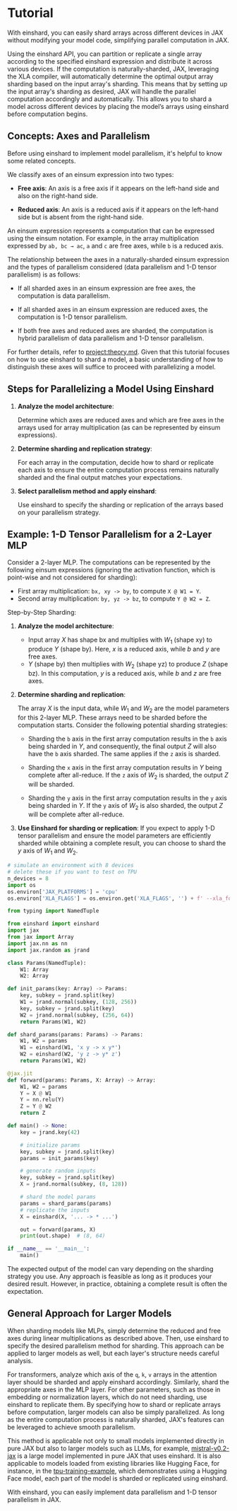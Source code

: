 # Tutorial

With einshard, you can easily shard arrays across different devices in JAX without modifying your model code, simplifying parallel computation in JAX.

Using the einshard API, you can partition or replicate a single array according to the specified einshard expression and distribute it across various devices. If the computation is naturally-sharded, JAX, leveraging the XLA compiler, will automatically determine the optimal output array sharding based on the input array's sharding. This means that by setting up the input array's sharding as desired, JAX will handle the parallel computation accordingly and automatically. This allows you to shard a model across different devices by placing the model’s arrays using einshard before computation begins.

## Concepts: Axes and Parallelism

Before using einshard to implement model parallelism, it's helpful to know some related concepts.

We classify axes of an einsum expression into two types: 

* **Free axis**: An axis is a free axis if it appears on the left-hand side and also on the right-hand side.

* **Reduced axis**: An axis is a reduced axis if it appears on the left-hand side but is absent from the right-hand side.

An einsum expression represents a computation that can be expressed using the einsum notation. For example, in the array multiplication expressed by `ab, bc → ac`, `a` and `c` are free axes, while `b` is a reduced axis.

The relationship between the axes in a naturally-sharded einsum expression and the types of parallelism considered (data parallelism and 1-D tensor parallelism) is as follows:

* If all sharded axes in an einsum expression are free axes, the computation is data parallelism.

* If all sharded axes in an einsum expression are reduced axes, the computation is 1-D tensor parallelism.

* If both free axes and reduced axes are sharded, the computation is hybrid parallelism of data parallelism and 1-D tensor parallelism.

For further details, refer to <project:theory.md>. Given that this tutorial focuses on how to use einshard to shard a model, a basic understanding of how to distinguish these axes will suffice to proceed with parallelizing a model.

## Steps for Parallelizing a Model Using Einshard

1. **Analyze the model architecture**:

   Determine which axes are reduced axes and which are free axes in the arrays used for array multiplication (as can be represented by einsum expressions).

2. **Determine sharding and replication strategy**:

   For each array in the computation, decide how to shard or replicate each axis to ensure the entire computation process remains naturally sharded and the final output matches your expectations.

3. **Select parallelism method and apply einshard**:

   Use einshard to specify the sharding or replication of the arrays based on your parallelism strategy.

## Example: 1-D Tensor Parallelism for a 2-Layer MLP

Consider a 2-layer MLP. The computations can be represented by the following einsum expressions (ignoring the activation function, which is point-wise and not considered for sharding):

* First array multiplication: `bx, xy -> by`, to compute `X @ W1 = Y`.
* Second array multiplication: `by, yz -> bz`, to compute `Y @ W2 = Z`.

Step-by-Step Sharding:

1. **Analyze the model architecture**:
   - Input array $X$ has shape bx and multiplies with $W_1$ (shape xy) to produce $Y$ (shape by). Here, $x$ is a reduced axis, while $b$ and $y$ are free axes.
   - $Y$ (shape by) then multiplies with $W_2$ (shape yz) to produce $Z$ (shape bz). In this computation, $y$ is a reduced axis, while $b$ and $z$ are free axes.

2. **Determine sharding and replication**:

   The array $X$ is the input data, while $W_1$ and $W_2$ are the model parameters for this 2-layer MLP. These arrays need to be sharded before the computation starts. Consider the following potential sharding strategies:

   * Sharding the `b` axis in the first array computation results in the `b` axis being sharded in $Y$, and consequently, the final output $Z$ will also have the `b` axis sharded. The same applies if the `z` axis is sharded.

   * Sharding the `x` axis in the first array computation results in $Y$ being complete after all-reduce. If the `z` axis of $W_2$ is sharded, the output $Z$ will be sharded.

   * Sharding the `y` axis in the first array computation results in the `y` axis being sharded in $Y$. If the `y` axis of $W_2$ is also sharded, the output $Z$ will be complete after all-reduce.

3. **Use Einshard for sharding or replication**:
   If you expect to apply 1-D tensor parallelism and ensure the model parameters are efficiently sharded while obtaining a complete result, you can choose to shard the $y$ axis of $W_1$ and $W_2$.

```python
# simulate an environment with 8 devices
# delete these if you want to test on TPU
n_devices = 8
import os
os.environ['JAX_PLATFORMS'] = 'cpu'
os.environ['XLA_FLAGS'] = os.environ.get('XLA_FLAGS', '') + f' --xla_force_host_platform_device_count={n_devices}'

from typing import NamedTuple

from einshard import einshard
import jax
from jax import Array
import jax.nn as nn
import jax.random as jrand

class Params(NamedTuple):
    W1: Array
    W2: Array

def init_params(key: Array) -> Params:
    key, subkey = jrand.split(key)
    W1 = jrand.normal(subkey, (128, 256))
    key, subkey = jrand.split(key)
    W2 = jrand.normal(subkey, (256, 64))
    return Params(W1, W2)

def shard_params(params: Params) -> Params:
    W1, W2 = params
    W1 = einshard(W1, 'x y -> x y*')
    W2 = einshard(W2, 'y z -> y* z')
    return Params(W1, W2)

@jax.jit
def forward(params: Params, X: Array) -> Array:
    W1, W2 = params
    Y = X @ W1
    Y = nn.relu(Y)
    Z = Y @ W2
    return Z

def main() -> None:
    key = jrand.key(42)

    # initialize params
    key, subkey = jrand.split(key)
    params = init_params(key)

    # generate random inputs
    key, subkey = jrand.split(key)
    X = jrand.normal(subkey, (8, 128))

    # shard the model params
    params = shard_params(params)
    # replicate the inputs
    X = einshard(X, '... -> * ...')

    out = forward(params, X)
    print(out.shape)  # (8, 64)

if __name__ == '__main__':
    main()
```

The expected output of the model can vary depending on the sharding strategy you use. Any approach is feasible as long as it produces your desired result. However, in practice, obtaining a complete result is often the expectation.

## General Approach for Larger Models

When sharding models like MLPs, simply determine the reduced and free axes during linear multiplications as described above. Then, use einshard to specify the desired parallelism method for sharding. This approach can be applied to larger models as well, but each layer's structure needs careful analysis.

For transformers, analyze which axis of the `q`, `k`, `v` arrays in the attention layer should be sharded and apply einshard accordingly. Similarly, shard the appropriate axes in the MLP layer. For other parameters, such as those in embedding or normalization layers, which do not need sharding, use einshard to replicate them. By specifying how to shard or replicate arrays before computation, larger models can also be simply parallelized. As long as the entire computation process is naturally sharded, JAX's features can be leveraged to achieve smooth parallelism.

This method is applicable not only to small models implemented directly in pure JAX but also to larger models such as LLMs, for example, [mistral-v0.2-jax](https://github.com/yixiaoer/mistral-v0.2-jax) is a large model implemented in pure JAX that uses einshard. It is also applicable to models loaded from existing libraries like Hugging Face, for instance, in the [tpu-training-example](https://github.com/yixiaoer/tpu-training-example), which demonstrates using a Hugging Face model, each part of the model is sharded or replicated using einshard.

With einshard, you can easily implement data parallelism and 1-D tensor parallelism in JAX.
